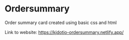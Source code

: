 # Ordersummary
Order summary card created using basic css and html

Link to website:
https://kjdotio-ordersummary.netlify.app/
